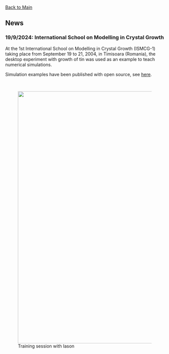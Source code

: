 [Back to Main](https://poc-handsome.github.io)

## News

### 19/9/2024: International School on Modelling in Crystal Growth

At the 1st International School on Modelling in Crystal Growth (ISMCG-1) taking place from September 19 to 21, 2004, in Timisoara (Romania),
the desktop experiment with growth of tin was used as an example to teach numerical simulations.

Simulation examples have been published with open source, see [here](https://poc-handsome.github.io/details/details.html).


<br>
<figure>
  <img src="https://poc-handsome.github.io/news-07/Training.jpg" width=800>
  <figcaption>Training session with Iason</figcaption>
</figure>
<br>

